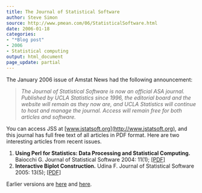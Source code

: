 ```yaml
---
title: The Journal of Statistical Software
author: Steve Simon
source: http://www.pmean.com/06/StatisticalSoftware.html
date: 2006-01-18
categories:
- "*Blog post"
- 2006
- Statistical computing
output: html_document
page_update: partial
---
```


The January 2006 issue of Amstat News had the following announcement:

> *The Journal of Statistical Software is now an official ASA journal.
> Published by UCLA Statistics since 1996, the editorial board and the
> website will remain as they now are, and UCLA Statistics will continue
> to host and manage the journal. Access will remain free for both
> articles and software.*

You can access JSS at [www.jstatsoft.org](http://www.jstatsoft.org), and
this journal has full free text of all articles in PDF format. Here are
two interesting articles from recent issues.

1.  **Using Perl for Statistics: Data Processing and Statistical
    Computing.** Baiocchi G. Journal of Statistical Software 2004:
    11(1); [\[PDF\]](http://www.jstatsoft.org/v11/i01/paper)
2.  **Interactive Biplot Construction.** Udina F. Journal of Statistical
    Software 2005: 13(5);
    [\[PDF\]](http://www.jstatsoft.org/v13/i05/paper)

Earlier versions are [here][sim1] and [here][sim2].

[sim1]: http://www.pmean.com/06/StatisticalSoftware.html
[sim2]: http://new.pmean.com/StatisticalSoftware/

